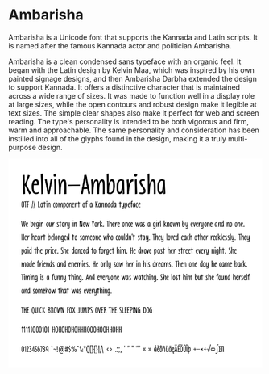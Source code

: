 # Ambarisha

Ambarisha is a Unicode font that supports the Kannada and Latin scripts. 
It is named after the famous Kannada actor and politician Ambarisha.

Ambarisha is a clean condensed sans typeface with an organic feel. It began with the Latin design by Kelvin Maa, which was inspired by his own painted signage designs, and then Ambarisha Darbha extended the design to support Kannada. It offers a distinctive character that is maintained across a wide range of sizes. It was made to function well in a display role at large sizes, while the open contours and robust design make it legible at text sizes. The simple clear shapes also make it perfect for web and screen reading. The type's personality is intended to be both vigorous and firm, warm and approachable. The same personality and consideration has been instilled into all of the glyphs found in the design, making it a truly multi-purpose design.

![Screenshot](screenshot.png?raw=true "Title")
